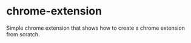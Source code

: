 # chrome-extension
Simple chrome extension that shows how to create a chrome extension from scratch. 
